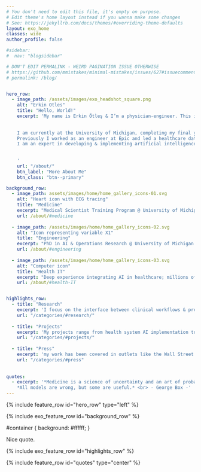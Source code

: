 ```yaml
---
# You don't need to edit this file, it's empty on purpose.
# Edit theme's home layout instead if you wanna make some changes
# See: https://jekyllrb.com/docs/themes/#overriding-theme-defaults
layout: exo_home
classes: wide
author_profile: false

#sidebar:
#  nav: "blogsidebar"

# DON'T EDIT PERMALINK - WEIRD PAGINATION ISSUE OTHERWISE
# https://github.com/mmistakes/minimal-mistakes/issues/627#issuecomment-536759630
# permalink: /blog/


hero_row:
  - image_path: /assets/images/exo_headshot_square.png
    alt: "Erkin Otles"
    title: "Hello, World!"
    excerpt: 'My name is Erkin Ötleş & I’m a physician-engineer. This is my website focused on engineering & medicine.
    
    
    I am currently at the University of Michigan, completing my final year of combined MD-PhD training.
    Previously I worked as an engineer at Epic and led a healthcare data science team.
    I am an expert in developing & implementing artificial intelligence tools in healthcare.
    
    
    '
    url: "/about/"
    btn_label: "More About Me"
    btn_class: "btn--primary"

background_row:
  - image_path: assets/images/home/home_gallery_icons-01.svg
    alt: "Heart icon with ECG tracing"
    title: "Medicine"
    excerpt: "Medical Scientist Training Program @ University of Michigan Medical School. MD expected May '24."
    url: /about/#medicine
    
  - image_path: /assets/images/home/home_gallery_icons-02.svg
    alt: "Icon representing variable X1"
    title: "Engineering"
    excerpt: "PhD in AI & Operations Research @ University of Michigan College of Engineering. Defended August '22."
    url: /about/#engineering
    
  - image_path: /assets/images/home/home_gallery_icons-03.svg
    alt: "Computer icon"
    title: "Health IT"
    excerpt: "Deep experience integrating AI in healthcare; millions of predictions on patients. Ex-Epic engineer."
    url: /about/#health-IT


highlights_row:
  - title: "Research"
    excerpt: 'I focus on the interface between clinical workflows & predictive models. I utilize methods from the domains of clinical informatics, machine learning, & operations research.'
    url: "/categories/#research/"
    
  - title: "Projects"
    excerpt: 'My projects range from health system AI implementation to iOS application development.'
    url: "/categories/#projects/"
    
  - title: "Press"
    excerpt: 'my work has been covered in outlets like the Wall Street Journal and Wired.'
    url: "/categories/#press"
    
    
quotes: 
  - excerpt: '*Medicine is a science of uncertainty and an art of probability.* <br> - William Osler - <br> 
    *All models are wrong, but some are useful.* <br> - George Box -'
---
```



{% include feature_row id="hero_row" type="left" %}

{% include exo_feature_row id="background_row" %}

#container {
  background: #ffffff;
}

<div id="quote_box">
  <div id="content">
    Nice quote.
  </div>
</div>

{% include exo_feature_row id="highlights_row" %}

{% include feature_row id="quotes" type="center" %}
